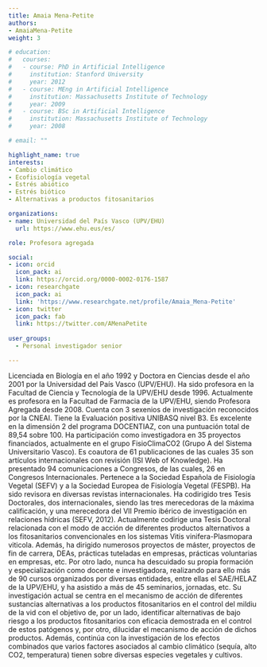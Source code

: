 ```yaml
---
title: Amaia Mena-Petite
authors:
- AmaiaMena-Petite
weight: 3

# education:
#   courses:
#   - course: PhD in Artificial Intelligence
#     institution: Stanford University
#     year: 2012
#   - course: MEng in Artificial Intelligence
#     institution: Massachusetts Institute of Technology
#     year: 2009
#   - course: BSc in Artificial Intelligence
#     institution: Massachusetts Institute of Technology
#     year: 2008

# email: ""

highlight_name: true
interests:
- Cambio climático
- Ecofisiología vegetal
- Estrés abiótico
- Estrés biótico
- Alternativas a productos fitosanitarios

organizations:
- name: Universidad del País Vasco (UPV/EHU)
  url: https://www.ehu.eus/es/

role: Profesora agregada

social:
- icon: orcid
  icon_pack: ai
  link: https://orcid.org/0000-0002-0176-1587
- icon: researchgate
  icon_pack: ai
  link: 'https://www.researchgate.net/profile/Amaia_Mena-Petite'
- icon: twitter
  icon_pack: fab
  link: https://twitter.com/AMenaPetite
  
user_groups: 
  - Personal investigador senior

---
```

 
Licenciada en Biología en el año 1992 y Doctora en Ciencias desde el año 2001 por la Universidad del País Vasco (UPV/EHU). Ha sido profesora en la Facultad de Ciencia y Tecnología de la UPV/EHU desde 1996. Actualmente es profesora en la Facultad de Farmacia de la UPV/EHU, siendo Profesora Agregada desde 2008. Cuenta con 3 sexenios de investigación reconocidos por la CNEAI. Tiene la Evaluación positiva UNIBASQ nivel B3. Es excelente en la dimensión 2 del programa DOCENTIAZ, con una puntuación total de 89,54 sobre 100. Ha participación como investigadora en 35 proyectos financiados, actualmente en el grupo FisioClimaCO2 (Grupo A del Sistema Universitario Vasco). Es coautora de 61 publicaciones de las cuales 35 son artículos internacionales con revisión (ISI Web of Knowledge). Ha presentado 94 comunicaciones a Congresos, de las cuales, 26 en Congresos Internacionales. Pertenece a la Sociedad Española de Fisiología Vegetal (SEFV) y a la Sociedad Europea de Fisiología Vegetal (FESPB). Ha sido revisora en diversas revistas internacionales. Ha codirigido tres Tesis Doctorales, dos internacionales, siendo las tres merecedoras de la máxima calificación, y una merecedora del VII Premio ibérico de investigación en relaciones hídricas (SEFV, 2012). Actualmente codirige una Tesis Doctoral relacionada con el modo de acción de diferentes productos alternativos a los fitosanitarios convencionales en los sistemas Vitis vinifera-Plasmopara viticola. Además, ha dirigido numerosos proyectos de máster, proyectos de fin de carrera, DEAs, prácticas tuteladas en empresas, prácticas voluntarias en empresas, etc. Por otro lado, nunca ha descuidado su propia formación y especialización como docente e investigadora, realizando para ello más de 90 cursos organizados por diversas entidades, entre ellas el SAE/HELAZ de la UPV/EHU, y ha asistido a más de 45 seminarios, jornadas, etc. Su investigación actual se centra en el mecanismo de acción de diferentes sustancias alternativas a los productos fitosanitarios en el control del mildiu de la vid con el objetivo de, por un lado, identificar alternativas de bajo riesgo a los productos fitosanitarios con eficacia demostrada en el control de estos patógenos y, por otro, dilucidar el mecanismo de acción de dichos productos. Además, continúa con la investigación de los efectos combinados que varios factores asociados al cambio climático (sequía, alto CO2, temperatura) tienen sobre diversas especies vegetales y cultivos.
